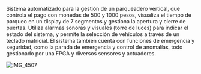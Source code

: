 Sistema automatizado para la gestión de un parqueadero vertical, que controla el pago con monedas de 500 y 1000 pesos, visualiza el tiempo de parqueo en un display de 7 segmentos y gestiona la apertura y cierre de puertas. Utiliza alarmas sonoras y visuales (torre de luces) para indicar el estado del sistema, y permite la selección de vehículos a través de un teclado matricial. El sistema también cuenta con funciones de emergencia y seguridad, como la parada de emergencia y control de anomalías, todo gestionado por una FPGA y diversos sensores y actuadores.

![IMG_4507](https://github.com/user-attachments/assets/464478ed-e713-4f64-a0ce-7819030b06aa)

